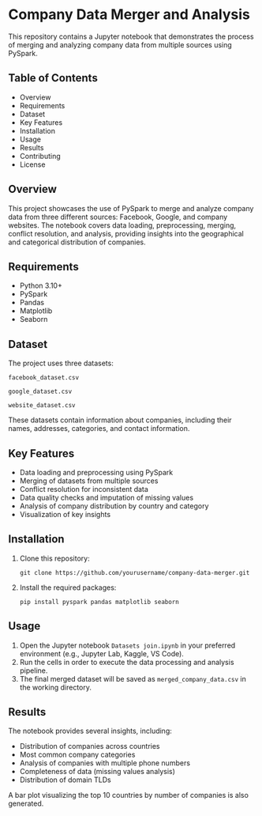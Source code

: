 # Company Data Merger and Analysis

This repository contains a Jupyter notebook that demonstrates the process of merging and analyzing company data from multiple sources using PySpark.

## Table of Contents

- Overview
- Requirements
- Dataset
- Key Features
- Installation
- Usage
- Results
- Contributing
- License

## Overview
This project showcases the use of PySpark to merge and analyze company data from three different sources: Facebook, Google, and company websites. The notebook covers data loading, preprocessing, merging, conflict resolution, and analysis, providing insights into the geographical and categorical distribution of companies.

## Requirements

- Python 3.10+
- PySpark
- Pandas
- Matplotlib
- Seaborn

## Dataset
The project uses three datasets:

```facebook_dataset.csv```

```google_dataset.csv```

```website_dataset.csv```

These datasets contain information about companies, including their names, addresses, categories, and contact information.
## Key Features

- Data loading and preprocessing using PySpark
- Merging of datasets from multiple sources
- Conflict resolution for inconsistent data
- Data quality checks and imputation of missing values
- Analysis of company distribution by country and category
- Visualization of key insights

## Installation

1. Clone this repository:
   
   `git clone https://github.com/yourusername/company-data-merger.git`
2. Install the required packages:

   `pip install pyspark pandas matplotlib seaborn`

## Usage

1. Open the Jupyter notebook `Datasets join.ipynb` in your preferred environment (e.g., Jupyter Lab, Kaggle, VS Code).
2. Run the cells in order to execute the data processing and analysis pipeline.
3. The final merged dataset will be saved as `merged_company_data.csv` in the working directory.

## Results

The notebook provides several insights, including:

- Distribution of companies across countries
- Most common company categories
- Analysis of companies with multiple phone numbers
- Completeness of data (missing values analysis)
- Distribution of domain TLDs

A bar plot visualizing the top 10 countries by number of companies is also generated.
